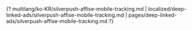 {? multilang/ko-KR/silverpush-affise-mobile-tracking.md | localized/deep-linked-ads/silverpush-affise-mobile-tracking.md | pages/deep-linked-ads/silverpush-affise-mobile-tracking.md ?}
